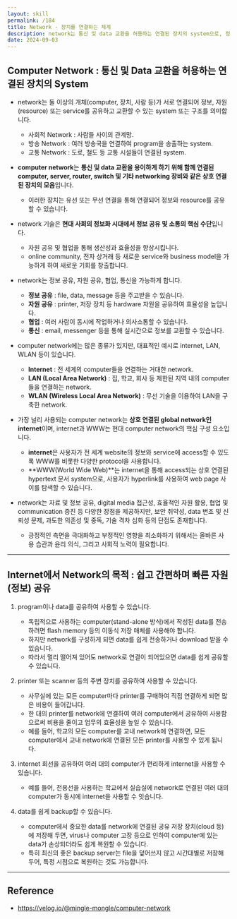 ```yaml
---
layout: skill
permalink: /184
title: Network - 장치를 연결하는 체계
description: network는 통신 및 data 교환을 허용하는 연결된 장치의 system으로, 정보 공유, 자원 공유, 협업, 통신을 가능하게 합니다.
date: 2024-09-03
---
```



## Computer Network : 통신 및 Data 교환을 허용하는 연결된 장치의 System

- network는 둘 이상의 개체(computer, 장치, 사람 등)가 서로 연결되어 정보, 자원(resource) 또는 service를 공유하고 교환할 수 있는 system 또는 구조를 의미합니다.
    - 사회적 Network : 사람들 사이의 관계망.
    - 방송 Network : 여러 방송국을 연결하여 program을 송출하는 system.
    - 교통 Network : 도로, 철도 등 교통 시설들이 연결된 system.

- **computer network**는 **통신 및 data 교환을 용이하게 하기 위해 함께 연결된 computer, server, router, switch 및 기타 networking 장비와 같은 상호 연결된 장치의 모음**입니다.
    - 이러한 장치는 유선 또는 무선 연결을 통해 연결되어 정보와 resource를 공유할 수 있습니다.

- network 기술은 **현대 사회의 정보화 시대에서 정보 공유 및 소통의 핵심 수단**입니다.
    - 자원 공유 및 협업을 통해 생산성과 효율성을 향상시킵니다.
    - online community, 전자 상거래 등 새로운 service와 business model을 가능하게 하여 새로운 기회를 창출합니다.

- network는 정보 공유, 자원 공유, 협업, 통신을 가능하게 합니다.
    - **정보 공유** : file, data, message 등을 주고받을 수 있습니다.
    - **자원 공유** : printer, 저장 장치 등 hardware 자원을 공유하여 효율성을 높입니다.
    - **협업** : 여러 사람이 동시에 작업하거나 의사소통할 수 있습니다.
    - **통신** : email, messenger 등을 통해 실시간으로 정보를 교환할 수 있습니다.

- computer network에는 많은 종류가 있지만, 대표적인 예시로 internet, LAN, WLAN 등이 있습니다.
    - **Internet** : 전 세계의 computer들을 연결하는 거대한 network.
    - **LAN (Local Area Network)** : 집, 학교, 회사 등 제한된 지역 내의 computer들을 연결하는 network.
    - **WLAN (Wireless Local Area Network)** : 무선 기술을 이용하여 LAN을 구축한 network.

- 가장 널리 사용되는 computer network는 **상호 연결된 global network인 internet**이며, internet과 WWW는 현대 computer network의 핵심 구성 요소입니다.
    - **internet**은 사용자가 전 세계 website의 정보와 service에 access할 수 있도록 WWW를 비롯한 다양한 protocol을 사용합니다.
    - **WWW(World Wide Web)**는 internet을 통해 access되는 상호 연결된 hypertext 문서 system으로, 사용자가 hyperlink를 사용하여 web page 사이를 탐색할 수 있습니다.

- network는 자료 및 정보 공유, digital media 접근성, 효율적인 자원 활용, 협업 및 communication 증진 등 다양한 장점을 제공하지만, 보안 취약성, data 변조 및 신뢰성 문제, 과도한 의존성 및 중독, 기술 격차 심화 등의 단점도 존재합니다.
    - 긍정적인 측면을 극대화하고 부정적인 영향을 최소화하기 위해서는 올바른 사용 습관과 윤리 의식, 그리고 사회적 노력이 필요합니다. 


---


## Internet에서 Network의 목적 : 쉽고 간편하며 빠른 자원(정보) 공유

1. program이나 data를 공유하여 사용할 수 있습니다.
    - 독립적으로 사용하는 computer(stand-alone 방식)에서 작성된 data를 전송하려면 flash memory 등의 이동식 저장 매체를 사용해야 합니다.
    - 하지만 network를 구성하게 되면 data를 쉽게 전송하거나 download 받을 수 있습니다.
    - 따라서 멀리 떨어져 있어도 network로 연결이 되어있으면 data를 쉽게 공유할 수 있습니다.

2. printer 또는 scanner 등의 주변 장치를 공유하여 사용할 수 있습니다.
    - 사무실에 있는 모든 computer마다 printer를 구매하여 직접 연결하게 되면 많은 비용이 들어갑니다.
    - 한 대의 printer를 network에 연결하여 여러 computer에서 공유하여 사용함으로써 비용을 줄이고 업무의 효율성을 높일 수 있습니다.
    - 예를 들어, 학교의 모든 computer를 교내 network에 연결하면, 모든 computer에서 교내 network에 연결된 모든 printer를 사용할 수 있게 됩니다.

3. internet 회선을 공유하여 여러 대의 computer가 편리하게 internet을 사용할 수 있습니다.
    - 예를 들어, 전용선을 사용하는 학교에서 실습실에 network로 연결된 여러 대의 computer가 동시에 internet을 사용할 수 잇습니다.

4. data를 쉽게 backup할 수 있습니다.
    - computer에서 중요한 data를 network에 연결된 공유 저장 장치(cloud 등)에 저장해 두면, virus나 computer 고장 등으로 인하여 computer에 있는 data가 손상되더라도 쉽게 복원할 수 있습니다.
    - 특히 최신의 좋은 backup server는 file을 덮어쓰지 않고 시간대별로 저장해 두어, 특정 시점으로 복원하는 것도 가능합니다.


---


## Reference

- <https://velog.io/@mingle-mongle/computer-network>
